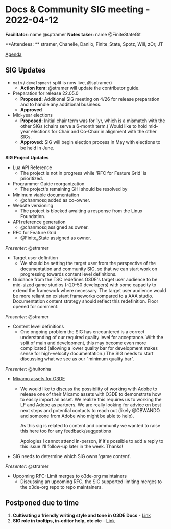 # Docs & Community SIG meeting - 2022-04-12

**Facilitator:** name @sptramer
**Notes taker:** name @FiniteStateGit

**Attendees: ** stramer, Chanelle, Danilo, Finite_State, Spotz, Will, zOr, JT

[Agenda](https://github.com/o3de/sig-docs-community/issues/38)

## SIG Updates

* `main` / `development` split is now live, @sptramer)
  * **Action Item:** @stramer will update the contributor guide.
* Preparation for release 22.05.0
  * **Proposed:** Additional SIG meeting on 4/26 for release preparation and to handle any additional business.
  * **Approved**  
* Mid-year elections
  * **Proposed:** Initial chair term was for 1yr, which is a mismatch with the other SIGs (chairs serve a 6-month term.) Would like to hold mid-year elections for Chair and Co-Chair in alignment with the other SIGs.
  * **Approved:** SIG will begin election process in May with elections to be held in June.

**SIG Project Updates**

* Lua API Reference
  * The project is not in progress while 'RFC for Feature Grid' is prioritized.
* Programmer Guide reorganization
  * The project's remaining GHI should be resolved by 
* Minimum viable documentation
  * @chanmosq added as co-owner.
* Website versioning
  * The project is blocked awaiting a response from the Linux Foundation.
* API reference generation
  * @chanmosq assigned as owner.
* RFC for Feature Grid
  * @Finite_State assigned as owner.

*Presenter*: @stramer
* Target user definition
  * We should be setting the target user from the perspective of the documentation and community SIG, so that we can start work on progressing towards content level definitions.
* Guidance from the TSC redefines O3DE's target user audience to be mid-sized game studios (~20-50 developers) with some capacity to extend the framework where necessary.  The target user audience would be more reliant on existant frameworks compared to a AAA studio.  Documentation content strategy should reflect this redefinition.  Floor opened for comment.

*Presenter*: @stramer
* Content level definitions
  * One ongoing problem the SIG has encountered is a correct understanding of our required quality level for acceptance. With the split of main and development, this may become even more complicated (allowing a lower quality bar for development makes sense for high-velocity documentation.) The SIG needs to start discussing what we see as our "minimum quality bar".

*Presenter*: @hultonha
* [Mixamo assets for O3DE](https://github.com/o3de/sig-docs-community/issues/38#issuecomment-1096978140)
  * We would like to discuss the possibility of working with Adobe to release one of their Mixamo assets with O3DE to demonstrate how to easily import an asset. We realize this requires us to working the LF and Adobe as partners. We are really looking for advice on best next steps and potential contacts to reach out (likely @OBWANDO and someone from Adobe who might be able to help).

    As this sig is related to content and community we wanted to raise this here too for any feedback/suggestions

    Apologies I cannot attend in-person, if it's possible to add a reply to this issue I'll follow-up later in the week. Thanks!
* SIG needs to determine which SIG owns 'game content'.

*Presenter*: @stramer
* Upcoming RFC: Limit merges to o3de-org maintainers
  * Discussing an upcoming RFC, the SIG supported limiting merges to the o3de-org repo to repo maintainers.

## Postponed due to time

1. **Cultivating a friendly writing style and tone in O3DE Docs** - [Link](https://github.com/o3de/sig-docs-community/issues/35#issuecomment-1055825739)
2. **SIG role in tooltips, in-editor help, etc etc** - [Link](https://github.com/o3de/sig-docs-community/issues/35#issuecomment-1068205965)
